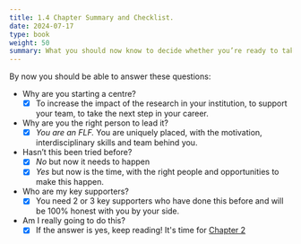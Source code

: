 ```yaml
---
title: 1.4 Chapter Summary and Checklist.
date: 2024-07-17
type: book
weight: 50
summary: What you should now know to decide whether you’re ready to take the next step. It’s time to make the “go” or “no go” decision.
---
```


By now you should be able to answer these questions:

- Why are you starting a centre?
	- [x] To increase the impact of the research in your institution, to support your team, to take the next step in your career.
- Why are you the right person to lead it?
	- [x] *You are an FLF.* You are uniquely placed, with the motivation, interdisciplinary skills and team behind you.
- Hasn’t this been tried before?
	- [x] *No* but now it needs to happen
	- [x] *Yes* but now is the time, with the right people and opportunities to make this happen.
- Who are my key supporters?
	- [x] You need 2 or 3 key supporters who have done this before and will be 100% honest with you by your side.
- Am I really going to do this?
	- [x] If the answer is yes, keep reading! It's time for [Chapter 2](/guide/centre/Chapter_2/)
